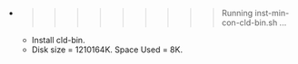 * >>>>>>>>> Running inst-min-con-cld-bin.sh ...
  * Install cld-bin.
  * Disk size = 1210164K. Space Used = 8K.
